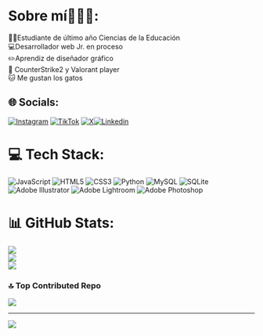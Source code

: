 # Sobre mí👨🏻‍💻:
👨‍🎓Estudiante de último año Ciencias de la Educación<br>💻Desarrollador web Jr. en proceso<br>✏️Aprendiz de diseñador gráfico<br>🔫 CounterStrike2 y Valorant player<br>🐱 Me gustan los gatos


## 🌐 Socials:
[![Instagram](https://img.shields.io/badge/Instagram-%23E4405F.svg?logo=Instagram&logoColor=white)](https://instagram.com/nickleiva21) [![TikTok](https://img.shields.io/badge/TikTok-%23000000.svg?logo=TikTok&logoColor=white)](https://tiktok.com/@21capibara) [![X](https://img.shields.io/badge/X-black.svg?logo=X&logoColor=white)](https://x.com/21CapibarA)[![Linkedin](https://img.shields.io/badge/Linkedin-black.svg?logo=Linkedin&logoColor=white)](https://https://in/nicolás-leiva-89b5242b9/) 

# 💻 Tech Stack:
![JavaScript](https://img.shields.io/badge/javascript-%23323330.svg?style=for-the-badge&logo=javascript&logoColor=%23F7DF1E) ![HTML5](https://img.shields.io/badge/html5-%23E34F26.svg?style=for-the-badge&logo=html5&logoColor=white) ![CSS3](https://img.shields.io/badge/css3-%231572B6.svg?style=for-the-badge&logo=css3&logoColor=white) ![Python](https://img.shields.io/badge/python-3670A0?style=for-the-badge&logo=python&logoColor=ffdd54) ![MySQL](https://img.shields.io/badge/mysql-%2300000f.svg?style=for-the-badge&logo=mysql&logoColor=white) ![SQLite](https://img.shields.io/badge/sqlite-%2307405e.svg?style=for-the-badge&logo=sqlite&logoColor=white) ![Adobe Illustrator](https://img.shields.io/badge/adobe%20illustrator-%23FF9A00.svg?style=for-the-badge&logo=adobe%20illustrator&logoColor=white) ![Adobe Lightroom](https://img.shields.io/badge/Adobe%20Lightroom-31A8FF.svg?style=for-the-badge&logo=Adobe%20Lightroom&logoColor=white) ![Adobe Photoshop](https://img.shields.io/badge/adobe%20photoshop-%2331A8FF.svg?style=for-the-badge&logo=adobe%20photoshop&logoColor=white)
# 📊 GitHub Stats:
![](https://github-readme-stats.vercel.app/api?username=nickleiva&theme=vision-friendly-dark&hide_border=true&include_all_commits=false&count_private=false)<br/>
![](https://github-readme-streak-stats.herokuapp.com/?user=nickleiva&theme=vision-friendly-dark&hide_border=true)<br/>
![](https://github-readme-stats.vercel.app/api/top-langs/?username=nickleiva&theme=vision-friendly-dark&hide_border=true&include_all_commits=false&count_private=false&layout=compact)

### 🔝 Top Contributed Repo
![](https://github-contributor-stats.vercel.app/api?username=nickleiva&limit=5&theme=dark&combine_all_yearly_contributions=true)

---
[![](https://visitcount.itsvg.in/api?id=nickleiva&icon=0&color=2)](https://visitcount.itsvg.in)

<!-- Proudly created with GPRM ( https://gprm.itsvg.in ) -->

